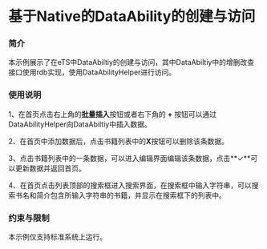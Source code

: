 # 基于Native的DataAbility的创建与访问



### 简介

本示例展示了在eTS中DataAbiltiy的创建与访问，其中DataAbiltiy中的增删改查接口使用rdb实现，使用DataAbilityHelper进行访问。

### 使用说明

1、在首页点击右上角的**批量插入**按钮或者右下角的 **+** 按钮可以通过DataAbilityHelper向DataAbiltiy中插入数据。

2、在首页中添加数据后，点击书籍列表中的**X**按钮可以删除该条数据。

3、点击书籍列表中的一条数据，可以进入编辑界面编辑该条数据，点击**✓**可以更新数据并返回首页。

4、在首页点击列表顶部的搜索框进入搜索界面，在搜索框中输入字符串，可以搜索书名和简介包含所输入字符串的书籍，并显示在搜索框下的列表中。



### 约束与限制

本示例仅支持标准系统上运行。

